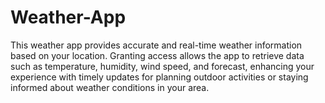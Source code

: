 # Weather-App
This weather app provides accurate and real-time weather information based on your location. Granting access allows the app to retrieve data such as temperature, humidity, wind speed, and forecast, enhancing your experience with timely updates for planning outdoor activities or staying informed about weather conditions in your area.
